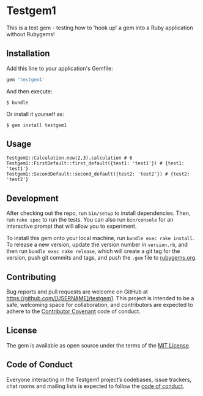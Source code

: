 # Testgem1

This is a test gem - testing how to 'hook up' a gem into a Ruby application without Rubygems!

## Installation

Add this line to your application's Gemfile:

```ruby
gem 'testgem1'
```

And then execute:

    $ bundle

Or install it yourself as:

    $ gem install testgem1

## Usage

```
Testgem1::Calculation.new(2,3).calculation # 6
Testgem1::FirstDefault::first_default({test1: 'test1'}) # {test1: 'test1'}
Testgem1::SecondDefault::second_default({test2: 'test2'}) # {test2: 'test2'}
```

## Development

After checking out the repo, run `bin/setup` to install dependencies. Then, run `rake spec` to run the tests. You can also run `bin/console` for an interactive prompt that will allow you to experiment.

To install this gem onto your local machine, run `bundle exec rake install`. To release a new version, update the version number in `version.rb`, and then run `bundle exec rake release`, which will create a git tag for the version, push git commits and tags, and push the `.gem` file to [rubygems.org](https://rubygems.org).

## Contributing

Bug reports and pull requests are welcome on GitHub at https://github.com/[USERNAME]/testgem1. This project is intended to be a safe, welcoming space for collaboration, and contributors are expected to adhere to the [Contributor Covenant](http://contributor-covenant.org) code of conduct.

## License

The gem is available as open source under the terms of the [MIT License](http://opensource.org/licenses/MIT).

## Code of Conduct

Everyone interacting in the Testgem1 project’s codebases, issue trackers, chat rooms and mailing lists is expected to follow the [code of conduct](https://github.com/paulw911/testgem1/blob/master/CODE_OF_CONDUCT.md).
